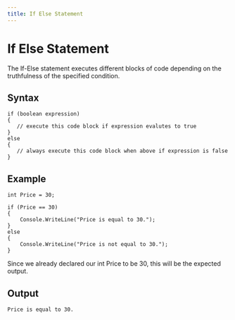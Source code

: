 ```yaml
---
title: If Else Statement
---
```


# If Else Statement

The If-Else statement executes different blocks of code depending on the truthfulness of the specified condition.

## Syntax
```
if (boolean expression)
{
   // execute this code block if expression evalutes to true
}
else
{
   // always execute this code block when above if expression is false
}
```

## Example
```
int Price = 30;

if (Price == 30)
{
    Console.WriteLine("Price is equal to 30.");
}
else 
{
    Console.WriteLine("Price is not equal to 30.");
}
```

Since we already declared our int Price to be 30, this will be the expected output.

## Output
```
Price is equal to 30.
```
